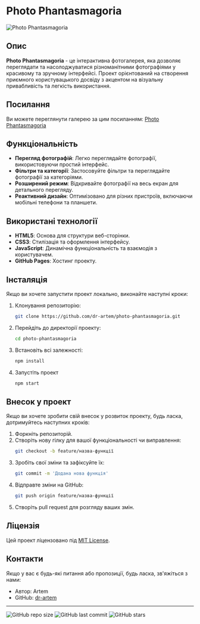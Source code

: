 # Photo Phantasmagoria

![Photo Phantasmagoria](https://dr-artem.github.io/photo-phantasmagoria/logo.png)

## Опис

**Photo Phantasmagoria** - це інтерактивна фотогалерея, яка дозволяє переглядати
та насолоджуватися різноманітними фотографіями у красивому та зручному
інтерфейсі. Проект орієнтований на створення приємного користувацького досвіду з
акцентом на візуальну привабливість та легкість використання.

## Посилання

Ви можете переглянути галерею за цим посиланням:
[Photo Phantasmagoria](https://dr-artem.github.io/photo-phantasmagoria/)

## Функціональність

-   **Перегляд фотографій**: Легко переглядайте фотографії, використовуючи
    простий інтерфейс.
-   **Фільтри та категорії**: Застосовуйте фільтри та переглядайте фотографії за
    категоріями.
-   **Розширений режим**: Відкривайте фотографії на весь екран для детального
    перегляду.
-   **Реактивний дизайн**: Оптимізовано для різних пристроїв, включаючи мобільні
    телефони та планшети.

## Використані технології

-   **HTML5**: Основа для структури веб-сторінки.
-   **CSS3**: Стилізація та оформлення інтерфейсу.
-   **JavaScript**: Динамічна функціональність та взаємодія з користувачем.
-   **GitHub Pages**: Хостинг проекту.

## Інсталяція

Якщо ви хочете запустити проект локально, виконайте наступні кроки:

1. Клонування репозиторію:
    ```bash
    git clone https://github.com/dr-artem/photo-phantasmagoria.git
    ```
2. Перейдіть до директорії проекту:
    ```bash
    cd photo-phantasmagoria
    ```
3. Встановіть всі залежності:
    ```bash
    npm install
    ```
4. Запустіть проект
    ```bash
    npm start
    ```

## Внесок у проект

Якщо ви хочете зробити свій внесок у розвиток проекту, будь ласка, дотримуйтесь
наступних кроків:

1. Форкніть репозиторій.
2. Створіть нову гілку для вашої функціональності чи виправлення:
    ```bash
    git checkout -b feature/назва-функції
    ```
3. Зробіть свої зміни та зафіксуйте їх:
    ```bash
    git commit -m 'Додана нова функція'
    ```
4. Відправте зміни на GitHub:
    ```bash
    git push origin feature/назва-функції
    ```
5. Створіть pull request для розгляду ваших змін.

## Ліцензія

Цей проект ліцензовано під [MIT License](LICENSE).

## Контакти

Якщо у вас є будь-які питання або пропозиції, будь ласка, зв'яжіться з нами:

-   Автор: Artem
-   GitHub: [dr-artem](https://github.com/dr-artem)

---

![GitHub repo size](https://img.shields.io/github/repo-size/dr-artem/photo-phantasmagoria)
![GitHub last commit](https://img.shields.io/github/last-commit/dr-artem/photo-phantasmagoria)
![GitHub stars](https://img.shields.io/github/stars/dr-artem/photo-phantasmagoria?style=social)
